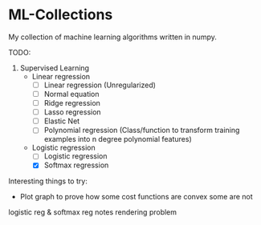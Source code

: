 # ML-Collections

My collection of machine learning algorithms written in numpy.


TODO:
1. Supervised Learning
    - Linear regression
        - [ ] Linear regression (Unregularized)
        - [ ] Normal equation
        - [ ] Ridge regression
        - [ ] Lasso regression
        - [ ] Elastic Net
        - [ ] Polynomial regression (Class/function to transform training examples into n degree polynomial features)
    - Logistic regression
        - [ ] Logistic regression
        - [x] Softmax regression    

Interesting things to try:
- Plot graph to prove how some cost functions are convex some are not 

logistic reg & softmax reg notes rendering problem